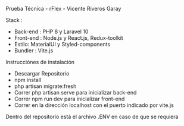 Prueba Técnica - rFlex - Vicente Riveros Garay

Stack :
* Back-end : PHP 8 y Laravel 10
* Front-end : Node.js y React.js, Redux-toolkit
* Estilo: MaterialUI y Styled-components
* Bundler : Vite.js

Instrucciónes de instalación

- Descargar Repositorio
- npm install
- php artisan migrate:fresh
- Correr php artisan serve para inicializar back-end
- Correr npm run dev para inicializar front-end
- Correr en la dirección localhost con el puerto indicado por vite.js

Dentro del repositorio está el archivo .ENV en caso de que se requiera
